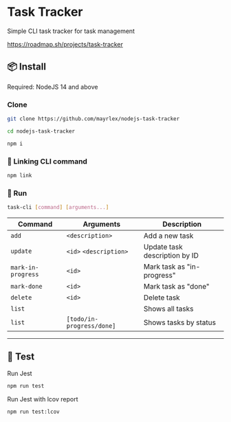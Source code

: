 # Task Tracker

Simple CLI task tracker for task management

https://roadmap.sh/projects/task-tracker

## 📦 Install

Required: NodeJS 14 and above

### Clone

```bash
git clone https://github.com/mayrlex/nodejs-task-tracker

cd nodejs-task-tracker

npm i
```

### 🔗 Linking CLI command

```bash
npm link
```

### 🚀 Run

```bash
task-cli [command] [arguments...]
```

| Command            | Arguments                 | Description                   |
| ------------------ | ------------------------- | ----------------------------- |
| `add`              | `<description>`           | Add a new task                |
| `update`           | `<id>` `<description>`    | Update task description by ID |
| `mark-in-progress` | `<id>`                    | Mark task as "in-progress"    |
| `mark-done`        | `<id>`                    | Mark task as "done"           |
| `delete`           | `<id>`                    | Delete task                   |
| `list`             |                           | Shows all tasks               |
| `list`             | `[todo/in-progress/done]` | Shows tasks by status         |

---

## 🧪 Test

Run Jest

```bash
npm run test
```

Run Jest with lcov report

```bash
npm run test:lcov
```
